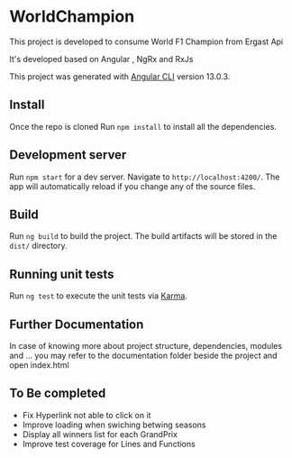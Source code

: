 # WorldChampion

This project is developed to consume World F1 Champion from Ergast Api

It's developed based on Angular , NgRx and RxJs

This project was generated with [Angular CLI](https://github.com/angular/angular-cli) version 13.0.3.

## Install

Once the repo is cloned Run `npm install` to install all the dependencies.

## Development server

Run `npm start` for a dev server. Navigate to `http://localhost:4200/`. The app will automatically reload if you change any of the source files.

## Build

Run `ng build` to build the project. The build artifacts will be stored in the `dist/` directory.

## Running unit tests

Run `ng test` to execute the unit tests via [Karma](https://karma-runner.github.io).

## Further Documentation

In case of knowing more about project structure, dependencies, modules and ... you may refer to the documentation folder beside the project and open index.html

## To Be completed
- Fix Hyperlink not able to click on it
- Improve loading when swiching betwing seasons
- Display all winners list for each GrandPrix 
- Improve test coverage for Lines and Functions

